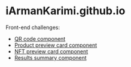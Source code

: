 # iArmanKarimi.github.io

Front-end challenges:

- [QR code component](https://iarmankarimi.github.io/challenge-qr-code-component)
- [Product preview card component](https://iarmankarimi.github.io/challenge-product-preview-card-component)
- [NFT preview card component](https://iarmankarimi.github.io/challenge-nft-preview-card-component)
- [Results summary component](https://iarmankarimi.github.io/challenge-results-summary-component)
